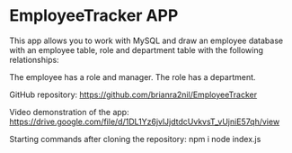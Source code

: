 # EmployeeTracker APP

This app allows you to work with MySQL and draw an employee database with an employee table, role and department table with the following relationships:

The employee has a role and manager.
The role has a department.

GitHub repository:
  https://github.com/brianra2nil/EmployeeTracker

Video demonstration of the app:
 https://drive.google.com/file/d/1DL1Yz6jvlJjdtdcUvkvsT_vUjniE57qh/view

 Starting commands after cloning the repository:
 npm i
 node index.js
